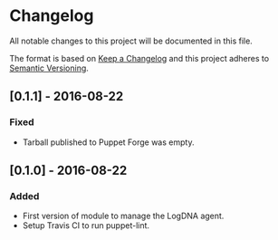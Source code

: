 # Changelog

All notable changes to this project will be documented in this file.

The format is based on [Keep a Changelog](http://keepachangelog.com/) 
and this project adheres to [Semantic Versioning](http://semver.org/).

## [0.1.1] - 2016-08-22

### Fixed
- Tarball published to Puppet Forge was empty.

## [0.1.0] - 2016-08-22

### Added
- First version of module to manage the LogDNA agent.
- Setup Travis CI to run puppet-lint.
